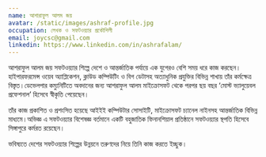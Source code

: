 ```yaml
---
name: আশারাফুল আলম জয়
avatar: /static/images/ashraf-profile.jpg
occupation: লেখক ও সফটওয়্যার প্রকৌশিলী
email: joycsc@gmail.com
linkedin: https://www.linkedin.com/in/ashrafalam/
---
```


আশরাফুল আলম জয় সফটওয়্যার শিল্পে দেশে ও আন্তর্জাতিক পর্যায়ে এক যুগেরও বেশি সময় ধরে কাজ করছেন। হাইপারফরমেন্স ওয়েব অ্যাপ্লিকেশন, ক্লাউড কম্পিউটিং ও বিগ ডেটাসহ অত্যাধুনিক প্রযুক্তির বিভিন্ন শাখায় তাঁর কর্মক্ষেত্র বিস্তৃত।ডেভেলপার কম্যুনিটিতে অবদানের জন্য আশরাফুল আলম মাইক্রোসফট থেকে পরপর ছয় বছর ‘মোস্ট ভ্যালুয়েবল প্রফেশনাল’ হিসেবে স্বীকৃতি পেয়েছেন। 

তাঁর কাজ প্রকাশিত ও প্রশংসিত হয়েছে আইইই কম্পিউটার সোসাইটি, মাইক্রোসফট চ্যানেল নাইনসহ আন্তর্জাতিক বিভিন্ন মাধ্যমে।অভিজ্ঞ এ সফটওয়্যার বিশেষজ্ঞ বর্তমানে একটি বহুজাতিক ফিনানশিয়াল প্রতিষ্ঠানে সফটওয়্যার স্থপতি হিসেবে সিঙ্গাপুরে কর্মরত রয়েছেন।

ভবিষ্যতে দেশের সফটওয়্যার শিল্পের উন্নয়নে তরুণদের নিয়ে তিনি কাজ করতে ইচ্ছুক।

